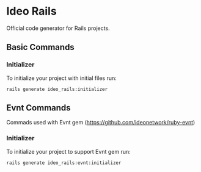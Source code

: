 # Ideo Rails

Official code generator for Rails projects.

## Basic Commands

### Initializer

To initialize your project with initial files run:

```console
rails generate ideo_rails:initializer
```

## Evnt Commands

Commads used with Evnt gem (https://github.com/ideonetwork/ruby-evnt)

### Initializer

To initialize your project to support Evnt gem run:

```console
rails generate ideo_rails:evnt:initializer
```